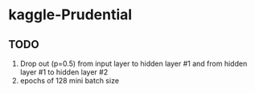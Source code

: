 # kaggle-Prudential  
## TODO
1. Drop out (p=0.5) from input layer to hidden layer #1 and from hidden layer #1 to hidden layer #2  
1. epochs of 128 mini batch size
